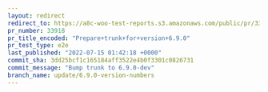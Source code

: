 ```yaml
---
layout: redirect
redirect_to: https://a8c-woo-test-reports.s3.amazonaws.com/public/pr/33918/e2e/index.html
pr_number: 33918
pr_title_encoded: "Prepare+trunk+for+version+6.9.0"
pr_test_type: e2e
last_published: "2022-07-15 01:42:18 +0000"
commit_sha: 3dd25bcf1c165184aff3522e4b0f3301c0826731
commit_message: "Bump trunk to 6.9.0-dev"
branch_name: update/6.9.0-version-numbers
---
```

